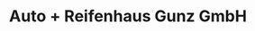 ---
title: "Auto + Reifenhaus Gunz GmbH"
url: /bludenz/auto-reifenhaus-gunz-gmbh/
shop: Autohaus
---